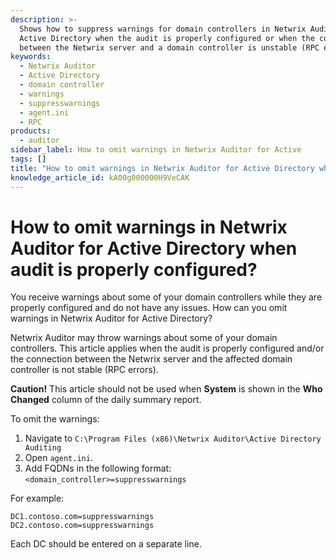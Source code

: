 ```yaml
---
description: >-
  Shows how to suppress warnings for domain controllers in Netwrix Auditor for
  Active Directory when the audit is properly configured or when the connection
  between the Netwrix server and a domain controller is unstable (RPC errors).
keywords:
  - Netwrix Auditor
  - Active Directory
  - domain controller
  - warnings
  - suppresswarnings
  - agent.ini
  - RPC
products:
  - auditor
sidebar_label: How to omit warnings in Netwrix Auditor for Active
tags: []
title: "How to omit warnings in Netwrix Auditor for Active Directory when audit is properly configured?"
knowledge_article_id: kA00g000000H9VeCAK
---
```


# How to omit warnings in Netwrix Auditor for Active Directory when audit is properly configured?

You receive warnings about some of your domain controllers while they are properly configured and do not have any issues. How can you omit warnings in Netwrix Auditor for Active Directory?

Netwrix Auditor may throw warnings about some of your domain controllers. This article applies when the audit is properly configured and/or the connection between the Netwrix server and the affected domain controller is not stable (RPC errors).

**Caution!** This article should not be used when **System** is shown in the **Who Changed** column of the daily summary report.

To omit the warnings:

1. Navigate to `C:\Program Files (x86)\Netwrix Auditor\Active Directory Auditing`
2. Open `agent.ini`.
3. Add FQDNs in the following format: `<domain_controller>=suppresswarnings`

For example:

```
DC1.contoso.com=suppresswarnings
DC2.contoso.com=suppresswarnings
```

Each DC should be entered on a separate line.
